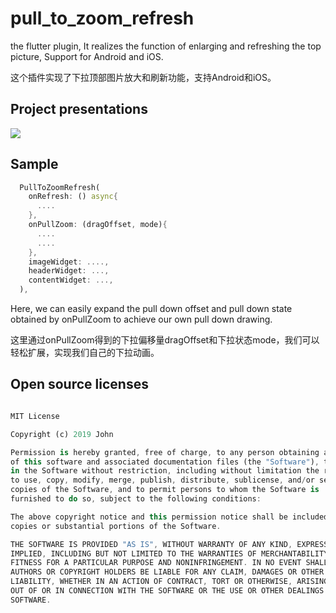 # pull_to_zoom_refresh

the flutter plugin, It realizes the function of enlarging and refreshing the top picture, Support for Android and iOS.

这个插件实现了下拉顶部图片放大和刷新功能，支持Android和iOS。

## Project presentations

![](https://github.com/guoyuanzhuang/pull_to_zoom_refresh/blob/master/art/pull_to_zoom_refresh.gif)

## Sample

```dart
  PullToZoomRefresh(
    onRefresh: () async{
      ....
    },
    onPullZoom: (dragOffset, mode){
      ....
      ....
    },
    imageWidget: ....,
    headerWidget: ...,
    contentWidget: ...,
  ),
```
Here, we can easily expand the pull down offset and pull down state obtained by onPullZoom to achieve our own pull down drawing.

这里通过onPullZoom得到的下拉偏移量dragOffset和下拉状态mode，我们可以轻松扩展，实现我们自己的下拉动画。


## Open source licenses

```dart

MIT License

Copyright (c) 2019 John

Permission is hereby granted, free of charge, to any person obtaining a copy
of this software and associated documentation files (the "Software"), to deal
in the Software without restriction, including without limitation the rights
to use, copy, modify, merge, publish, distribute, sublicense, and/or sell
copies of the Software, and to permit persons to whom the Software is
furnished to do so, subject to the following conditions:

The above copyright notice and this permission notice shall be included in all
copies or substantial portions of the Software.

THE SOFTWARE IS PROVIDED "AS IS", WITHOUT WARRANTY OF ANY KIND, EXPRESS OR
IMPLIED, INCLUDING BUT NOT LIMITED TO THE WARRANTIES OF MERCHANTABILITY,
FITNESS FOR A PARTICULAR PURPOSE AND NONINFRINGEMENT. IN NO EVENT SHALL THE
AUTHORS OR COPYRIGHT HOLDERS BE LIABLE FOR ANY CLAIM, DAMAGES OR OTHER
LIABILITY, WHETHER IN AN ACTION OF CONTRACT, TORT OR OTHERWISE, ARISING FROM,
OUT OF OR IN CONNECTION WITH THE SOFTWARE OR THE USE OR OTHER DEALINGS IN THE
SOFTWARE.

```